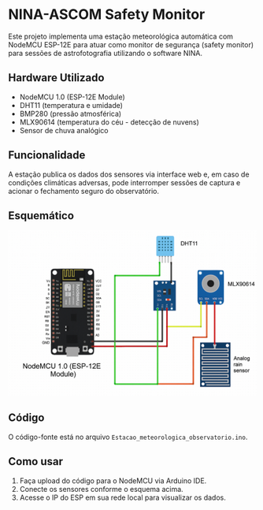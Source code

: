 # NINA-ASCOM Safety Monitor

Este projeto implementa uma estação meteorológica automática com NodeMCU ESP-12E para atuar como monitor de segurança (safety monitor) para sessões de astrofotografia utilizando o software NINA.

## Hardware Utilizado
- NodeMCU 1.0 (ESP-12E Module)
- DHT11 (temperatura e umidade)
- BMP280 (pressão atmosférica)
- MLX90614 (temperatura do céu - detecção de nuvens)
- Sensor de chuva analógico

## Funcionalidade
A estação publica os dados dos sensores via interface web e, em caso de condições climáticas adversas, pode interromper sessões de captura e acionar o fechamento seguro do observatório.

## Esquemático
![Esquemático](esquematico_estacao_meteorologica.png)

## Código
O código-fonte está no arquivo `Estacao_meteorologica_observatorio.ino`.

## Como usar
1. Faça upload do código para o NodeMCU via Arduino IDE.
2. Conecte os sensores conforme o esquema acima.
3. Acesse o IP do ESP em sua rede local para visualizar os dados.
